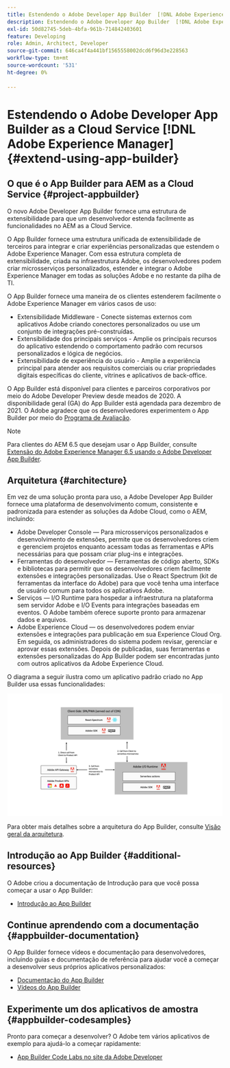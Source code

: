 ```yaml
---
title: Estendendo o Adobe Developer App Builder  [!DNL Adobe Experience Manager] as a Cloud Service.
description: Estendendo o Adobe Developer App Builder  [!DNL Adobe Experience Manager] as a Cloud Service.
exl-id: 50d82745-5deb-4bfa-961b-714842403601
feature: Developing
role: Admin, Architect, Developer
source-git-commit: 646ca4f4a441bf1565558002dcd6f96d3e228563
workflow-type: tm+mt
source-wordcount: '531'
ht-degree: 0%

---
```


# Estendendo o Adobe Developer App Builder as a Cloud Service [!DNL Adobe Experience Manager] {#extend-using-app-builder}

## O que é o App Builder para AEM as a Cloud Service {#project-appbuilder}

O novo Adobe Developer App Builder fornece uma estrutura de extensibilidade para que um desenvolvedor estenda facilmente as funcionalidades no AEM as a Cloud Service.

O App Builder fornece uma estrutura unificada de extensibilidade de terceiros para integrar e criar experiências personalizadas que estendem o Adobe Experience Manager. Com essa estrutura completa de extensibilidade, criada na infraestrutura Adobe, os desenvolvedores podem criar microsserviços personalizados, estender e integrar o Adobe Experience Manager em todas as soluções Adobe e no restante da pilha de TI.

O App Builder fornece uma maneira de os clientes estenderem facilmente o Adobe Experience Manager em vários casos de uso:

* Extensibilidade Middleware - Conecte sistemas externos com aplicativos Adobe criando conectores personalizados ou use um conjunto de integrações pré-construídas.
* Extensibilidade dos principais serviços - Amplie os principais recursos do aplicativo estendendo o comportamento padrão com recursos personalizados e lógica de negócios.
* Extensibilidade de experiência do usuário - Amplie a experiência principal para atender aos requisitos comerciais ou criar propriedades digitais específicas do cliente, vitrines e aplicativos de back-office.

O App Builder está disponível para clientes e parceiros corporativos por meio do Adobe Developer Preview desde meados de 2020. A disponibilidade geral (GA) do App Builder está agendada para dezembro de 2021. O Adobe agradece que os desenvolvedores experimentem o App Builder por meio do [Programa de Avaliação](https://developer.adobe.com/app-builder/trial/).

>[!NOTE]
>
> Para clientes do AEM 6.5 que desejam usar o App Builder, consulte [Extensão do Adobe Experience Manager 6.5 usando o Adobe Developer App Builder](https://experienceleague.adobe.com/docs/experience-manager-65/developing/extending-aem/app-builder.html?lang=pt-BR).

## Arquitetura {#architecture}

Em vez de uma solução pronta para uso, a Adobe Developer App Builder fornece uma plataforma de desenvolvimento comum, consistente e padronizada para estender as soluções da Adobe Cloud, como o AEM, incluindo:

* Adobe Developer Console — Para microsserviços personalizados e desenvolvimento de extensões, permite que os desenvolvedores criem e gerenciem projetos enquanto acessam todas as ferramentas e APIs necessárias para que possam criar plug-ins e integrações.
* Ferramentas do desenvolvedor — Ferramentas de código aberto, SDKs e bibliotecas para permitir que os desenvolvedores criem facilmente extensões e integrações personalizadas. Use o React Spectrum (kit de ferramentas da interface do Adobe) para que você tenha uma interface de usuário comum para todos os aplicativos Adobe.
* Serviços — I/O Runtime para hospedar a infraestrutura na plataforma sem servidor Adobe e I/O Events para integrações baseadas em eventos. O Adobe também oferece suporte pronto para armazenar dados e arquivos.
* Adobe Experience Cloud — os desenvolvedores podem enviar extensões e integrações para publicação em sua Experience Cloud Org. Em seguida, os administradores do sistema podem revisar, gerenciar e aprovar essas extensões. Depois de publicadas, suas ferramentas e extensões personalizadas do App Builder podem ser encontradas junto com outros aplicativos da Adobe Experience Cloud.

O diagrama a seguir ilustra como um aplicativo padrão criado no App Builder usa essas funcionalidades:

![Arquitetura](/help/implementing/developing/extending/assets/appbuilder-architecture.jpg)

Para obter mais detalhes sobre a arquitetura do App Builder, consulte [Visão geral da arquitetura](https://developer.adobe.com/app-builder/docs/guides/).

## Introdução ao App Builder {#additional-resources}

O Adobe criou a documentação de Introdução para que você possa começar a usar o App Builder:

* [Introdução ao App Builder](https://developer.adobe.com/app-builder/docs/getting_started/)

## Continue aprendendo com a documentação {#appbuilder-documentation}

O App Builder fornece vídeos e documentação para desenvolvedores, incluindo guias e documentação de referência para ajudar você a começar a desenvolver seus próprios aplicativos personalizados:

* [Documentação do App Builder](https://developer.adobe.com/app-builder/docs/overview/)
* [Vídeos do App Builder](https://www.youtube.com/playlist?list=PLcVEYUqU7VRfDij-Jbjyw8S8EzW073F_o)

## Experimente um dos aplicativos de amostra {#appbuilder-codesamples}

Pronto para começar a desenvolver? O Adobe tem vários aplicativos de exemplo para ajudá-lo a começar rapidamente:

* [App Builder Code Labs no site da Adobe Developer](https://developer.adobe.com/app-builder/docs/resources/)